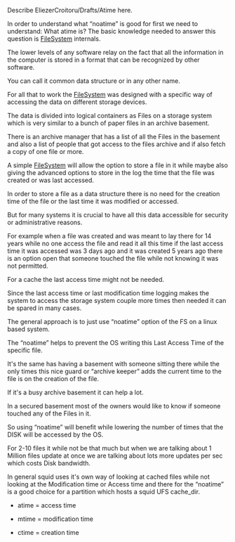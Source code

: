 Describe EliezerCroitoru/Drafts/Atime here.

In order to understand what “noatime” is good for first we need to
understand: What atime is? The basic knowledge needed to answer this
question is
[FileSystem](https://wiki.squid-cache.org/action/show/EliezerCroitoru/Drafts/Atime/FileSystem#)
internals.

The lower levels of any software relay on the fact that all the
information in the computer is stored in a format that can be recognized
by other software.

You can call it common data structure or in any other name.

For all that to work the
[FileSystem](https://wiki.squid-cache.org/action/show/EliezerCroitoru/Drafts/Atime/FileSystem#)
was designed with a specific way of accessing the data on different
storage devices.

The data is divided into logical containers as Files on a storage system
which is very similar to a bunch of paper files in an archive basement.

There is an archive manager that has a list of all the Files in the
basement and also a list of people that got access to the files archive
and if also fetch a copy of one file or more.

A simple
[FileSystem](https://wiki.squid-cache.org/action/show/EliezerCroitoru/Drafts/Atime/FileSystem#)
will allow the option to store a file in it while maybe also giving the
advanced options to store in the log the time that the file was created
or was last accessed.

In order to store a file as a data structure there is no need for the
creation time of the file or the last time it was modified or accessed.

But for many systems it is crucial to have all this data accessible for
security or administrative reasons.

For example when a file was created and was meant to lay there for 14
years while no one access the file and read it all this time if the last
access time it was accessed was 3 days ago and it was created 5 years
ago there is an option open that someone touched the file while not
knowing it was not permitted.

For a cache the last access time might not be needed.

Since the last access time or last modification time logging makes the
system to access the storage system couple more times then needed it can
be spared in many cases.

The general approach is to just use “noatime” option of the FS on a
linux based system.

The “noatime” helps to prevent the OS writing this Last Access Time of
the specific file.

It's the same has having a basement with someone sitting there while the
only times this nice guard or “archive keeper” adds the current time to
the file is on the creation of the file.

If it's a busy archive basement it can help a lot.

In a secured basement most of the owners would like to know if someone
touched any of the Files in it.

So using “noatime” will benefit while lowering the number of times that
the DISK will be accessed by the OS.

For 2-10 files it while not be that much but when we are talking about 1
Million files update at once we are talking about lots more updates per
sec which costs Disk bandwidth.

In general squid uses it's own way of looking at cached files while not
looking at the Modification time or Access time and there for the
“noatime” is a good choice for a partition which hosts a squid UFS
cache\_dir.

  - atime = access time

  - mtime = modification time

  - ctime = creation time
